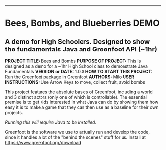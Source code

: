 
 ------------------------------------------------------------------------
# Bees, Bombs, and Blueberries DEMO
 A demo for High Schoolers. Designed to show the fundamentals Java and Greenfoot API (~1hr)
------------------------------------------------------------------------

**PROJECT TITLE:** Bees and Bombs
**PURPOSE OF PROJECT:** This is designed as a demo for a ~1hr High School class 
   to demonstrate Java Fundamentals
**VERSION or DATE:** 1.0.0
**HOW TO START THIS PROJECT:** Run the Greenfoot package in Greenfoot
**AUTHORS:** Milo
**USER INSTRUCTIONS:** Use Arrow Keys to move, collect fruit, avoid bombs

This project features the absolute basics of Greenfoot, including a world and 3 distinct actors 
(only one of which is controllable).
The essential premise is to get kids interested in what Java can do by showing them how easy it is to
make a game that they can then use as a baseline for their own projects.

_Running this will require Java to be installed._

Greenfoot is the software we use to actually run and develop the code, since it handles a lot of the "behind the scenes" stuff
for us. Install at https://www.greenfoot.org/download

